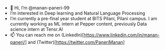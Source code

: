 - 👋 Hi, I’m @manan-paneri-99
-  I’m interested in Deep learning and Natural Language Processing
-  I’m currently a pre-final year student at BITS Pilani, Pilani campus. I am currently working as ML intern at Pepper content, previously Data science intern at Tensr.AI
- 📫 You can reach me on (LinkedIn)[https://www.linkedin.com/in/manan-paneri/] and (Twitter)[https://twitter.com/PaneriManan]

<!---
manan-paneri-99/manan-paneri-99 is a ✨ special ✨ repository because its `README.md` (this file) appears on your GitHub profile.
You can click the Preview link to take a look at your changes.
--->
